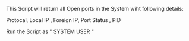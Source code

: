 This Script will return all Open ports in the System wiht following details:

Protocal, Local IP , Foreign IP, Port Status , PID

Run the Script as " SYSTEM USER "